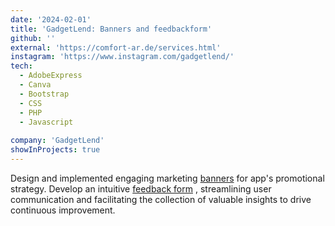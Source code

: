 ```yaml
---
date: '2024-02-01'
title: 'GadgetLend: Banners and feedbackform'
github: ''
external: 'https://comfort-ar.de/services.html'
instagram: 'https://www.instagram.com/gadgetlend/'
tech:
  - AdobeExpress
  - Canva 
  - Bootstrap
  - CSS
  - PHP
  - Javascript
 
company: 'GadgetLend'
showInProjects: true
---
```


 Design and implemented engaging marketing [banners](https://drive.google.com/drive/folders/1WNVv2h8unaEj1VZdTt_NicuaxSvP8S5v?usp=drive_link) for app's promotional strategy. Develop an intuitive [feedback form](https://github.com/Sowmya-95/gadgetlent) , streamlining user communication and facilitating the collection of valuable insights to drive continuous improvement.

